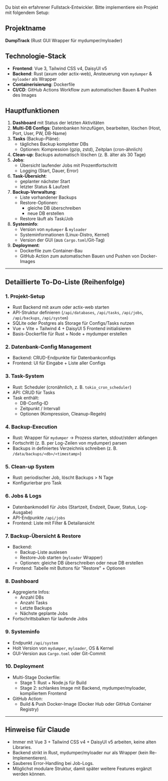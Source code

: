 Du bist ein erfahrener Fullstack-Entwickler. Bitte implementiere ein Projekt mit folgendem Setup:

## Projektname
**DumpTrack** (Rust GUI Wrapper für mydumper/myloader)

## Technologie-Stack
- **Frontend**: Vue 3, Tailwind CSS v4, DaisyUI v5
- **Backend**: Rust (axum oder actix-web), Ansteuerung von `mydumper` & `myloader` als Wrapper
- **Containerisierung**: Dockerfile
- **CI/CD**: GitHub Actions Workflow zum automatischen Bauen & Pushen des Images

## Hauptfunktionen
1. **Dashboard** mit Status der letzten Aktivitäten
2. **Multi-DB Configs**: Datenbanken hinzufügen, bearbeiten, löschen (Host, Port, User, PW, DB-Name)
3. **Tasks** (Backup-Pläne):
    - tägliches Backup kompletter DBs
    - Optionen: Kompression (gzip, zstd), Zeitplan (cron-ähnlich)
4. **Clean-up**: Backups automatisch löschen (z. B. älter als 30 Tage)
5. **Jobs**:
    - Übersicht laufender Jobs mit Prozentfortschritt
    - Logging (Start, Dauer, Error)
6. **Task-Übersicht**:
    - geplanter nächster Start
    - letzter Status & Laufzeit
7. **Backup-Verwaltung**:
    - Liste vorhandener Backups
    - Restore-Optionen:
        - gleiche DB überschreiben
        - neue DB erstellen
    - Restore läuft als Task/Job
8. **Systeminfo**:
    - Version von `mydumper` & `myloader`
    - Systeminformationen (Linux-Distro, Kernel)
    - Version der GUI (aus `Cargo.toml`/Git-Tag)
9. **Deployment**:
    - Dockerfile zum Container-Bau
    - GitHub Action zum automatischen Bauen und Pushen von Docker-Images

---

## Detaillierte To-Do-Liste (Reihenfolge)

### 1. Projekt-Setup
- Rust Backend mit axum oder actix-web starten
- API-Struktur definieren (`/api/databases`, `/api/tasks`, `/api/jobs`, `/api/backups`, `/api/system`)
- SQLite oder Postgres als Storage für Configs/Tasks nutzen
- Vue + Vite + Tailwind 4 + DaisyUI 5 Frontend initialisieren
- Basis-Dockerfile für Rust + Node + mydumper erstellen

### 2. Datenbank-Config Management
- Backend: CRUD-Endpunkte für Datenbankconfigs
- Frontend: UI für Eingabe + Liste aller Configs

### 3. Task-System
- Rust: Scheduler (cronähnlich, z. B. `tokio_cron_scheduler`)
- API: CRUD für Tasks
- Task enthält:
    - DB-Config-ID
    - Zeitpunkt / Intervall
    - Optionen (Kompression, Cleanup-Regeln)

### 4. Backup-Execution
- Rust: Wrapper für `mydumper` → Prozess starten, stdout/stderr abfangen
- Fortschritt (z. B. per Log-Zeilen von mydumper) parsen
- Backups in definiertes Verzeichnis schreiben (z. B. `/data/backups/<db>/<timestamp>`)

### 5. Clean-up System
- Rust: periodischer Job, löscht Backups > N Tage
- Konfigurierbar pro Task

### 6. Jobs & Logs
- Datenbankmodell für Jobs (Startzeit, Endzeit, Dauer, Status, Log-Ausgabe)
- API-Endpunkte `/api/jobs`
- Frontend: Liste mit Filter & Detailansicht

### 7. Backup-Übersicht & Restore
- Backend:
    - Backup-Liste auslesen
    - Restore-Job starten (`myloader` Wrapper)
    - Optionen: gleiche DB überschreiben oder neue DB erstellen
- Frontend: Tabelle mit Buttons für "Restore" + Optionen

### 8. Dashboard
- Aggregierte Infos:
    - Anzahl DBs
    - Anzahl Tasks
    - Letzte Backups
    - Nächste geplante Jobs
- Fortschrittsbalken für laufende Jobs

### 9. Systeminfo
- Endpunkt `/api/system`
- Holt Version von `mydumper`, `myloader`, OS & Kernel
- GUI-Version aus `Cargo.toml` oder Git-Commit

### 10. Deployment
- Multi-Stage Dockerfile:
    - Stage 1: Rust + Node.js für Build
    - Stage 2: schlankes Image mit Backend, mydumper/myloader, kompiliertem Frontend
- GitHub Action:
    - Build & Push Docker-Image (Docker Hub oder GitHub Container Registry)

---

## Hinweise für Claude
- Immer mit Vue 3 + Tailwind CSS v4 + DaisyUI v5 arbeiten, keine alten Libraries.
- Backend strikt in Rust, mydumper/myloader nur als Wrapper (kein Re-Implementieren).
- Sauberes Error-Handling bei Job-Logs.
- Möglichst modulare Struktur, damit später weitere Features ergänzt werden können.

